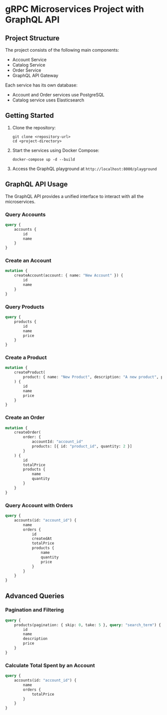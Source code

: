 # gRPC Microservices Project with GraphQL API

## Project Structure

The project consists of the following main components:

- Account Service
- Catalog Service
- Order Service
- GraphQL API Gateway

Each service has its own database:

- Account and Order services use PostgreSQL
- Catalog service uses Elasticsearch

## Getting Started

1. Clone the repository:

   ```
   git clone <repository-url>
   cd <project-directory>
   ```

2. Start the services using Docker Compose:

   ```
   docker-compose up -d --build
   ```

3. Access the GraphQL playground at `http://localhost:8000/playground`

## GraphQL API Usage

The GraphQL API provides a unified interface to interact with all the microservices.

### Query Accounts

```graphql
query {
	accounts {
		id
		name
	}
}
```

### Create an Account

```graphql
mutation {
	createAccount(account: { name: "New Account" }) {
		id
		name
	}
}
```

### Query Products

```graphql
query {
	products {
		id
		name
		price
	}
}
```

### Create a Product

```graphql
mutation {
	createProduct(
		product: { name: "New Product", description: "A new product", price: 19.99 }
	) {
		id
		name
		price
	}
}
```

### Create an Order

```graphql
mutation {
	createOrder(
		order: {
			accountId: "account_id"
			products: [{ id: "product_id", quantity: 2 }]
		}
	) {
		id
		totalPrice
		products {
			name
			quantity
		}
	}
}
```

### Query Account with Orders

```graphql
query {
	accounts(id: "account_id") {
		name
		orders {
			id
			createdAt
			totalPrice
			products {
				name
				quantity
				price
			}
		}
	}
}
```

## Advanced Queries

### Pagination and Filtering

```graphql
query {
	products(pagination: { skip: 0, take: 5 }, query: "search_term") {
		id
		name
		description
		price
	}
}
```

### Calculate Total Spent by an Account

```graphql
query {
	accounts(id: "account_id") {
		name
		orders {
			totalPrice
		}
	}
}
```
